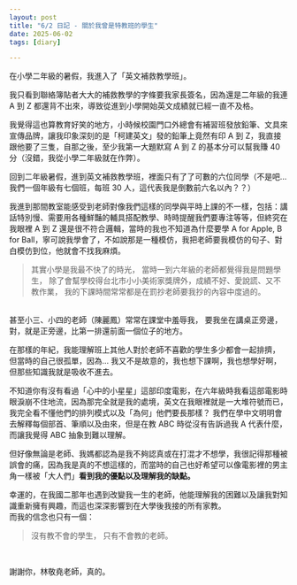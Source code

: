 ```yaml
---
layout: post
title: "6/2 日記 - 關於我曾是特教班的學生"
date: 2025-06-02
tags: [diary]

---
```

在小學二年級的暑假，我進入了「英文補救教學班」。
<br/>

我只看到聯絡簿貼者大大的補救教學的字條要我家長簽名，因為還是二年級的我連 A 到 Z 都還背不出來，導致從進到小學開始英文成績就已經一直不及格。
<br/>

我覺得這也算教育好笑的地方，小時候校園門口外總會有補習班發放鉛筆、文具來宣傳品牌，讓我印象深刻的是「柯建英文」發的鉛筆上竟然有印 A 到 Z，我直接跟他要了三隻，自那之後，至少我第一大題默寫 A 到 Z 的基本分可以幫我賺 40 分（沒錯，我從小學二年級就在作弊）。
<br/>

回到二年級暑假，進到英文補救教學班，裡面只有了了可數的六位同學（不是吧… 我們一個年級有七個班，每班 30 人，這代表我是倒數前六名以內？？）
<br/>

我進到那間教室能感受到老師對像我們這樣的同學與平時上課的不一樣，包括：講話特別慢、需要用各種鮮豔的輔具搭配教學、時時提醒我們要專注等等，但終究在我眼裡 A 到 Z 還是很不符合邏輯，當時的我也不知道為什麼要學 A for Apple, B for Ball，寧可說我學會了，不如說那是一種模仿，我把老師要我模仿的句子、對白模仿到位，他就會不找我麻煩。

> 其實小學是我最不快了的時光，
當時一到六年級的老師都覺得我是問題學生，
除了會幫學校得台北市小小美術家獎牌外，成績不好、愛說謊、又不教作業，
我的下課時間常常都是在罰抄老師要我抄的內容中度過的。


<br/>
甚至小三、小四的老師（陳麗鳳）常常在課堂中羞辱我，
要我坐在講桌正旁邊，對，就是正旁邊，比第一排還前面一個位子的地方。
<br/>

在那樣的年紀，我能理解班上其他人對於老師不喜歡的學生多少都會一起排擠，
但當時的自己很孤單，因為… 我又不是故意的，我也想下課啊，我也想學好啊，但那些知識我就是吸收不進去。
> 

不知道你有沒有看過「心中的小星星」這部印度電影，在六年級時我看這部電影時眼淚崩不住地流，因為那完全就是我的處境，英文在我眼裡就是一大堆符號而已，我完全看不懂他們的排列模式以及「為何」他們要長那樣？ 我們在學中文明明會去解釋每個部首、筆順以及由來，但是在教 ABC 時從沒有告訴過我 A 代表什麼，而讓我覺得 ABC 抽象到難以理解。
<br/>

但好像無論是老師、我媽都認為是我不夠認真或在打混才不想學，我很記得那種被誤會的痛，因為我是真的不想這樣的，而當時的自己也好希望可以像電影裡的男主角一樣被「大人們」**看到我的優點以及理解我的缺點。**
<br/>

幸運的，在我國二那年也遇到改變我一生的老師，他能理解我的困難以及讓我對知識重新擁有興趣，而這也深深影響到在大學後我接的所有家教。
<br/>
而我的信念也只有一個：

> 沒有教不會的學生，
只有不會教的老師。
> 

<br/>

謝謝你，林敬堯老師，真的。